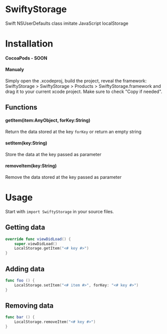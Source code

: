 # SwiftyStorage
Swift NSUserDefaults class imitate JavaScript localStorage

# Installation
#### CocoaPods - SOON
#### Manualy
Simply open the .xcodeproj, build the project, reveal the framework: SwiftyStorage > SwiftyStorage > Products > SwiftyStorage.framework and drag it to your current xcode project. Make sure to check "Copy if needed".

## Functions

#### getItem(item:AnyObject, forKey:String)
Return the data stored at the key `forKey` or return an empty string
#### setItem(key:String) 
Store the data at the key passed as parameter

#### removeItem(key:String)
Remove the data stored at the key passed as parameter

# Usage
Start with `import SwiftyStorage` in your source files.

## Getting data
```swift
override func viewDidLoad() {
	super.viewDidLoad()
	LocalStorage.getItem("<# key #>")
}
```
## Adding data
```swift
func foo () {
 	LocalStorage.setItem("<# item #>", forKey: "<# key #>")
}
```
	
## Removing data
```swift
func bar () {
	LocalStorage.removeItem("<# key #>")
}
```
